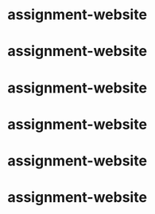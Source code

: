 # assignment-website
# assignment-website
# assignment-website
# assignment-website
# assignment-website
# assignment-website
